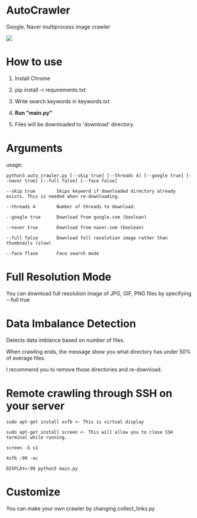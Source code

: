 # AutoCrawler
Google, Naver multiprocess image crawler

![](animation.gif)

# How to use

1. Install Chrome

2. pip install -r requirements.txt

3. Write search keywords in keywords.txt

4. **Run "main.py"**

5. Files will be downloaded to 'download' directory.


# Arguments
usage:
```
python3 auto_crawler.py [--skip true] [--threads 4] [--google true] [--naver true] [--full false] [--face false]
```

```
--skip true        Skips keyword if downloaded directory already exists. This is needed when re-downloading.

--threads 4        Number of threads to download.

--google true      Download from google.com (boolean)

--naver true       Download from naver.com (boolean)

--full false       Download full resolution image rather than thumbnails (slow)

--face flase       Face search mode
```


# Full Resolution Mode

You can download full resolution image of JPG, GIF, PNG files by specifying --full true




# Data Imbalance Detection

Detects data imblance based on number of files.

When crawling ends, the message show you what directory has under 50% of average files.

I recommend you to remove those directories and re-download.


# Remote crawling through SSH on your server

```
sudo apt-get install xvfb <- This is virtual display

sudo apt-get install screen <- This will allow you to close SSH terminal while running.

screen -S s1

Xvfb :99 -ac

DISPLAY=:99 python3 main.py
```

# Customize

You can make your own crawler by changing collect_links.py
